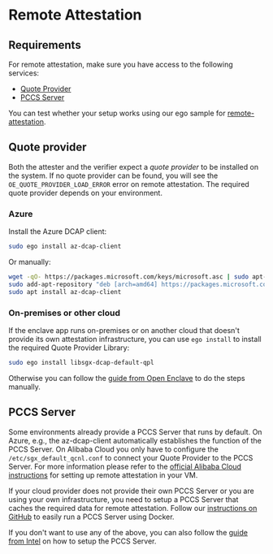 # Remote Attestation

## Requirements

For remote attestation, make sure you have access to the following services:
- [Quote Provider](#quote-provider)
- [PCCS Server](#pccs-server)

You can test whether your setup works using our ego sample for [remote-attestation](https://github.com/edgelesssys/ego/tree/master/samples/remote_attestation).

## Quote provider
Both the attester and the verifier expect a *quote provider* to be installed on the system. If no quote provider can be found, you will see the `OE_QUOTE_PROVIDER_LOAD_ERROR` error on remote attestation. The required quote provider depends on your environment.

### Azure
Install the Azure DCAP client:
```bash
sudo ego install az-dcap-client
```
Or manually:
```bash
wget -qO- https://packages.microsoft.com/keys/microsoft.asc | sudo apt-key add
sudo add-apt-repository "deb [arch=amd64] https://packages.microsoft.com/ubuntu/`lsb_release -rs`/prod `lsb_release -cs` main"
sudo apt install az-dcap-client
```

### On-premises or other cloud
If the enclave app runs on-premises or on another cloud that doesn't provide its own attestation infrastructure, you can use `ego install` to install the required Quote Provider Library:
```bash
sudo ego install libsgx-dcap-default-qpl
```
Otherwise you can follow the [guide from Open Enclave](https://github.com/openenclave/openenclave/blob/master/docs/GettingStartedDocs/Contributors/NonAccMachineSGXLinuxGettingStarted.md#3-set-up-intel-dcap-quote-provider-library-qpl) to do the steps manually.

## PCCS Server
Some environments already provide a PCCS Server that runs by default. On Azure, e.g., the az-dcap-client automatically establishes the function of the PCCS Server.
On Alibaba Cloud you only have to configure the `/etc/sgx_default_qcnl.conf` to connect your Quote Provider to the PCCS Server. For more information please refer to the [official Alibaba Cloud instructions](https://www.alibabacloud.com/help/doc-detail/208095.htm) for setting up remote attestation in your VM.

If your cloud provider does not provide their own PCCS Server or you are using your own infrastructure, you need to setup a PCCS Server that caches the required data for remote attestation.
Follow our [instructions on GitHub](https://github.com/edgelesssys/era/blob/master/pccs/README.md) to easily run a PCCS Server using Docker.

If you don't want to use any of the above, you can also follow the [guide from Intel](https://www.intel.com/content/www/us/en/developer/articles/guide/intel-software-guard-extensions-data-center-attestation-primitives-quick-install-guide.html) on how to setup the PCCS Server.
